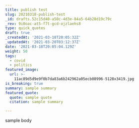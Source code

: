 ```yaml
---
title: publish test
slug: 20210318-publish-test
_id: drafts.52c15d40-a50c-4d3e-84a5-64b28d19c79c
_rev: 9i0oac-at5-f7t-gcd-ojzlaehs8
type: quick_quotes
draft: true
_createdAt: '2021-03-18T20:05:32Z'
_updatedAt: '2021-03-20T03:12:37Z'
date: '2021-03-18T20:05:04.129Z'
weight: 50
tags:
  - covid
  - politics
featured_image:
  url: >-
    11ac89d5d9e9f0b7da83a6b242962a05ecb08996-5128x3419.jpg
is_breaking: true
summary: sample summary
featured_quote:
  quote: sample quote
  citation: sample summary

---
```

sample body